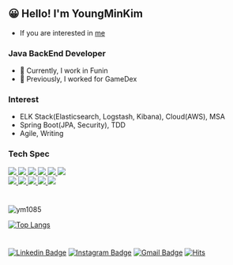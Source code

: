 ## 😀 Hello! I'm YoungMinKim

- If you are interested in [me](https://www.notion.so/Kim-YoungMin-Tech-Profile-e685e286aa6a4f559c5564351725f271)

### Java BackEnd Developer

- 🏦 Currently, I work in Funin
- 🏢 Previously, I worked for GameDex

### Interest

- ELK Stack(Elasticsearch, Logstash, Kibana), Cloud(AWS), MSA
- Spring Boot(JPA, Security), TDD
- Agile, Writing

### Tech Spec

<p>
    <a href="javascript:void(0)">
        <img src="https://img.shields.io/badge/HTML5-E34F26?style=flat&logo=html5&logoColor=white"/>
        <img src="https://img.shields.io/badge/JavaScript-yellow?style=flat&logo=JavaScript&logoColor=gray"/>
        <img src="https://img.shields.io/badge/jQuery-339AF0?style=flat&logo=jQuery&logoColor=white"/>    
        <img src="https://img.shields.io/badge/Java-blue?style=flat&logo=Java&logoColor=white"/>
        <img src="https://img.shields.io/badge/SpringBoot-6DB33F?style=flat-square&logo=SpringBoot&logoColor=white" />
        <img src="https://img.shields.io/badge/MySQL-339AF0?style=flat&logo=MySQL&logoColor=white"/>
    </a><br>
    <a href="javascript:void(0)">
        <img src="https://img.shields.io/badge/MSSQL-339AF0?style=flat&logo=MSSQL&logoColor=white"/>
        <img src="https://img.shields.io/badge/Git-orange?style=flat&logo=Git&logoColor=white"/>
        <img src="https://img.shields.io/badge/GitLab-white?style=flat&logo=GitLab&logoColor=orange"/>
        <img src="https://img.shields.io/badge/GitHub-black?style=flat&logo=GitHub&logoColor=white"/>
        <img src="https://img.shields.io/badge/Notion-white?style=flat&logo=Notion&logoColor=black"/>
    </a>
</p>

#
<div align=left>

![ym1085](https://github-readme-stats.vercel.app/api?username=ym1085&show_icons=true&layout=compact&theme=blue-green)

[![Top Langs](https://github-readme-stats.vercel.app/api/top-langs/?username=ym1085&layout=compact&theme=blue-green&langs_count=5)](https://github.com/anuraghazra/github-readme-stats)
   
#
[![Linkedin Badge](https://img.shields.io/badge/-LinkedIn-blue?style=flat-square&logo=Linkedin&logoColor=white&link=https://www.linkedin.com/in/ym1085/)](https://www.linkedin.com/in/ym1085/) 
[![Instagram Badge](https://img.shields.io/badge/-Instagram-dd2a7b?style=flat-square&logo=instagram&logoColor=white&link=https://www.instagram.com/nobody_93__/?hl=ko)](https://www.instagram.com/nobody_93__/?hl=ko) 
[![Gmail Badge](https://img.shields.io/badge/-Gmail-d14836?style=flat-square&logo=Gmail&logoColor=white&link=mailto:youngmin1085@gmail.com)](mailto:youngmin1085@gmail.com)
[![Hits](https://hits.seeyoufarm.com/api/count/incr/badge.svg?url=https%3A%2F%2Fgithub.com%2Fym1085&count_bg=%2379C83D&title_bg=%23D5D337&icon=&icon_color=%23E7E7E7&title=hits&edge_flat=false)](https://hits.seeyoufarm.com)   
  
</div>
